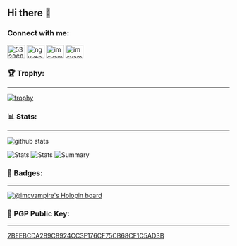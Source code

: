 ## Hi there 👋

### Connect with me:
<p align="left">
<a href="https://stackoverflow.com/users/5328683" target="blank"><img align="center" src="https://raw.githubusercontent.com/rahuldkjain/github-profile-readme-generator/master/src/images/icons/Social/stack-overflow.svg" alt="5328683" height="30" width="40" /></a>
<a href="https://linkedin.com/in/nguyen-quoc-anh" target="blank"><img align="center" src="https://raw.githubusercontent.com/rahuldkjain/github-profile-readme-generator/master/src/images/icons/Social/linked-in-alt.svg" alt="nguyen-quoc-anh" height="30" width="40" /></a>
<a href="https://dev.to/imcvampire" target="blank"><img align="center" src="https://raw.githubusercontent.com/rahuldkjain/github-profile-readme-generator/master/src/images/icons/Social/devto.svg" alt="imcvampire" height="30" width="40" /></a>
<a href="https://www.leetcode.com/imcvampire" target="blank"><img align="center" src="https://raw.githubusercontent.com/rahuldkjain/github-profile-readme-generator/master/src/images/icons/Social/leet-code.svg" alt="imcvampire" height="30" width="40" /></a>
</p>

### 🏆 Trophy:
---
[![trophy](https://github-profile-trophy.vercel.app/?username=imcvampire&theme=gruvbox&no-frame=true&no-bg=true)](https://github.com/ryo-ma/github-profile-trophy)

### 📊 Stats:
---

![github stats](https://github-readme-stats.vercel.app/api?username=imcvampire&theme=gruvbox&show_icons=true&count_private=true&hide_border=true)

![Stats](https://github-profile-summary-cards.vercel.app/api/cards/repos-per-language?username=imcvampire&theme=monokai)
![Stats](https://github-profile-summary-cards.vercel.app/api/cards/most-commit-language?username=imcvampire&theme=monokai)
![Summary](https://github-profile-summary-cards.vercel.app/api/cards/profile-details?username=imcvampire&theme=monokai)

### 📛 Badges:
---

[![@imcvampire's Holopin board](https://holopin.io/api/user/board?user=imcvampire)](https://holopin.io/@imcvampire)

### 🔑 PGP Public Key:
---
[2BEEBCDA289C8924CC3F176CF75CB68CF1C5AD3B](https://keys.openpgp.org/vks/v1/by-fingerprint/2BEEBCDA289C8924CC3F176CF75CB68CF1C5AD3B)
